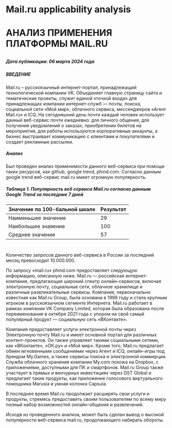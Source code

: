 # Mail.ru applicability analysis
# АНАЛИЗ ПРИМЕНЕНИЯ ПЛАТФОРМЫ MAIL.RU
##
##### **Дата публикации: 06 марта 2024 года**
##### ВВЕДЕНИЕ
Mail.ru – русскоязычный интернет-портал, принадлежащий технологической компании VK. Объединяет главную страницу сайта и тематические проекты, служит единой «точкой входа» для принадлежащих компании интернет-служб — почты, поиска, социальной сети «Мой мир», облачного сервиса, мессенджеров «Агент Mail.ru» и ICQ.
На сегодняшний день почти каждый человек использует данный веб-сервис почти ежедневно: для личного общения, для получения уведомлений о заказах, приобретении билетов на мероприятия, для работы используются корпоративные аккаунты, а бизнес выстраивает коммуникацию с клиентами и покупателями и создает рекламные рассылки. 
##### Анализ
Был проведен анализ применимости данного веб-сервиса при помощи таких ресурсов, как github, google trend, phind.com. 
Согласно данным google trend веб-сервис mail.ru имеет огромную популярность. 
##### Таблица 1. Популярность веб сервиса Mail.ru согласно данным Google Trand за последние 7 дней
|Значение по 100-бальной шкале|Результат|
|--|--|
|Наименьшее значение|29|
|Наибольшее знаяение|100|
|Среднее значение|57|
#
Количество запросов данного веб-сервиса в России за последний месяц превосходит 10.000.000. 

По запросу «mail.ru» phind.com предоставляет следующую информацию, описанную ниже. 
Mail.ru — российская интернет-компания, предлагающая широкий спектр онлайн-сервисов, включая электронную почту, социальные сети, облачное хранилище и различные развлекательные сервисы. Компания, первоначально известная как Mail.ru Group, была основана в 1998 году и стала крупным игроком в русскоязычном сегменте Интернета. Mail.ru работает в рамках компании VK Company Limited, которая была образована после переименования в октябре 2021 года с упором на свой самый популярный продукт — социальную сеть «ВКонтакте».

Компания предоставляет услуги электронной почты через Электронную почту Mail.ru и имеет основной портал для различных контент-проектов. Он также управляет такими социальными сетями, как «ВКонтакте», «ОК.ру» и «Мой мир». Кроме того, Mail.ru предлагает обмен мгновенными сообщениями через Агент и ICQ, онлайн-игры под брендом My.Games, а также сервисы поиска и электронной коммерции. Служба облачного хранения компании My.com похожа на Dropbox, с приложениями, доступными для ПК и смартфонов. Mail.ru Group также участвует в прямых и венчурных инвестициях через DST Global и предлагает такие продукты, как приложение голосового виртуального помощника Marusia и умная колонка Сapsula.

В последнее время Mail.ru продолжает расширять свои услуги и продукты, стремясь предоставить своим пользователям по всему миру полный набор возможностей онлайн-общения и развлечений.

Исходя из проведенного анализа, может быть сделан вывод о высокой популярности веб-сервиса mail.ru, продолжающего набирать обороты. 
